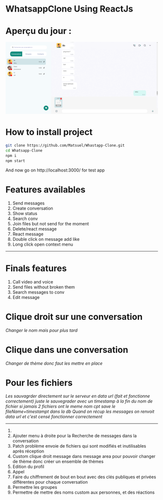 # WhatsappClone Using ReactJs

# Aperçu du jour :

![Preview](./src/assets/preview.png)

# How to install project

```bash
git clone https://github.com/Matsuel/Whastapp-Clone.git
cd Whatsapp-Clone
npm i
npm start 
```

And now go on http://localhost:3000/ for test app

# Features availables

<ol>
    <li>Send messages</li>
    <li>Create conversation</li>
    <li>Show status</li>
    <li>Search conv</li>
    <li>Join files but not send for the moment</li>
    <li>Delete/react message</li>
    <li>React message</li>
    <li>Double click on message add like</li>
    <li>Long click open context menu</li>
</ol>

---

# Finals features

<ol>
    <li>Call video and voice</li>
    <li>Send files without broken them</li>
    <li>Search messages to conv</li>
    <li>Edit message</li>
</ol>

# Clique droit sur une conversation 
*Changer le nom mais pour plus tard*

# Clique dans une conversation

*Changer de thème donc faut les mettre en place*

# Pour les fichiers

*Les sauvagrder directement sur le serveur en data url (fait et fonctionne correctement) juste le sauvegrader avec un timestamp à la fin du nom de fichier si jamais 2 fichiers ont le meme nom cpt*
*save le fileName+timestampt dans la db*
*Quand on récup les messages on renvoit data url et c'est censé fonctionner correctement*

---

<ol>
<li></li>
<li>Ajouter menu à droite pour la Recherche de messages dans la conversation</li>
<li>Patch problème envoie de fichiers qui sont modifiés et inutilisables après réception</li>
<li>Custom clique droit message dans message area pour pouvoir changer de thème donc créer un ensemble de thèmes</li>
<li>Edition du profil</li>
<li>Appel</li>
<li>Faire du chiffrement de bout en bout avec des clés publiques et privées différentes pour chaque conversation</li>
<li>Permettre les groupes</li>
<li>Permettre de mettre des noms custom aux personnes, et des réactions</li>
</ol>